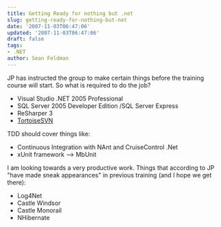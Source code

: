 ```yaml
---
title: Getting Ready for nothing but .net
slug: getting-ready-for-nothing-but-net
date: '2007-11-03T06:47:06'
updated: '2007-11-03T06:47:06'
draft: false
tags:
- .NET
author: Sean Feldman
---
```



JP has instructed the group to make certain things before the training course will start. So what is required to do the job?

* Visual Studio .NET 2005 Professional
* SQL Server 2005 Developer Edition /SQL Server Express
* ReSharper 3
* [TortoiseSVN](http://tortoisesvn.tigris.org/)

TDD should cover things like:

* Continuous Integration with NAnt and CruiseControl .Net
* xUnit framework --> MbUnit

I am looking towards a very productive work. Things that according to JP "have made sneak appearances" in previous training (and I hope we get there):

* Log4Net
* Castle Windsor
* Castle Monorail
* NHibernate

